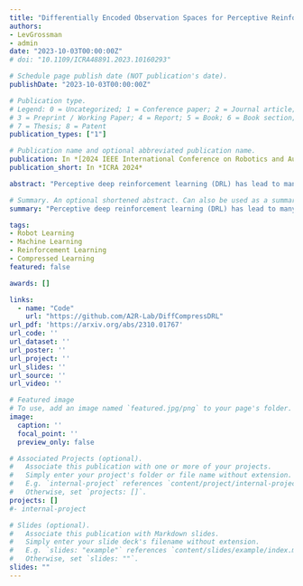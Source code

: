 ```yaml
---
title: "Differentially Encoded Observation Spaces for Perceptive Reinforcement Learning"
authors:
- LevGrossman
- admin
date: "2023-10-03T00:00:00Z"
# doi: "10.1109/ICRA48891.2023.10160293"

# Schedule page publish date (NOT publication's date).
publishDate: "2023-10-03T00:00:00Z"

# Publication type.
# Legend: 0 = Uncategorized; 1 = Conference paper; 2 = Journal article;
# 3 = Preprint / Working Paper; 4 = Report; 5 = Book; 6 = Book section;
# 7 = Thesis; 8 = Patent
publication_types: ["1"]

# Publication name and optional abbreviated publication name.
publication: In *[2024 IEEE International Conference on Robotics and Automation (ICRA)](http://ieee-icra.org/)*
publication_short: In *ICRA 2024*

abstract: "Perceptive deep reinforcement learning (DRL) has lead to many recent breakthroughs for complex AI systems leveraging image-based input data. Applications of these results range from super-human level video game agents to dexterous, physically intelligent robots. However, training these perceptive DRL-enabled systems remains incredibly compute and memory intensive, often requiring huge training datasets and large experience replay buffers. This poses a challenge for the next generation of field robots that will need to be able to learn on the edge in order to adapt to their environments. In this paper, we begin to address this issue through differentially encoded observation spaces. By reinterpreting stored image-based observations as a video, we leverage lossless differential video encoding schemes to compress the replay buffer without impacting training performance. We evaluate our approach with three state-of-the-art DRL algorithms and find that differential image encoding reduces the memory footprint by as much as 14.2x and 16.7x across tasks from the Atari 2600 benchmark and the DeepMind Control Suite (DMC) respectively. These savings also enable large-scale perceptive DRL that previously required paging between flash and RAM to be run entirely in RAM, improving the latency of DMC tasks by as much as 32%."

# Summary. An optional shortened abstract. Can also be used as a summary for an extended abstract or poster etc.
summary: "Perceptive deep reinforcement learning (DRL) has lead to many recent breakthroughs for complex AI systems leveraging image-based input data. However, training these perceptive DRL-enabled systems remains incredibly memory intensive. In this paper, we begin to address this issue through differentially encoded observation spaces. By reinterpreting stored image-based observations as a video, we leverage lossless differential video encoding schemes to compress the replay buffer without impacting training performance. We evaluate our approach with three state-of-the-art DRL algorithms and find that differential image encoding reduces the memory footprint by as much as 14.2x and 16.7x across tasks from the Atari 2600 benchmark and the DeepMind Control Suite (DMC) respectively. These savings also enable large-scale perceptive DRL that previously required paging between flash and RAM to be run entirely in RAM, improving the latency of DMC tasks by as much as 32%.."

tags:
- Robot Learning
- Machine Learning
- Reinforcement Learning
- Compressed Learning
featured: false

awards: []

links:
  - name: "Code"
    url: "https://github.com/A2R-Lab/DiffCompressDRL"
url_pdf: 'https://arxiv.org/abs/2310.01767'
url_code: ''
url_dataset: ''
url_poster: ''
url_project: ''
url_slides: ''
url_source: ''
url_video: ''

# Featured image
# To use, add an image named `featured.jpg/png` to your page's folder. 
image:
  caption: ''
  focal_point: ''
  preview_only: false

# Associated Projects (optional).
#   Associate this publication with one or more of your projects.
#   Simply enter your project's folder or file name without extension.
#   E.g. `internal-project` references `content/project/internal-project/index.md`.
#   Otherwise, set `projects: []`.
projects: []
#- internal-project

# Slides (optional).
#   Associate this publication with Markdown slides.
#   Simply enter your slide deck's filename without extension.
#   E.g. `slides: "example"` references `content/slides/example/index.md`.
#   Otherwise, set `slides: ""`.
slides: ""
---
```


<!-- {{% alert note %}}
Click the *Cite* button above to demo the feature to enable visitors to import publication metadata into their reference management software.
{{% /alert %}}

{{% alert note %}}
Click the *Slides* button above to demo Academic's Markdown slides feature.
{{% /alert %}} -->

<!-- Supplementary notes can be added here, including [code and math](https://sourcethemes.com/academic/docs/writing-markdown-latex/). -->

